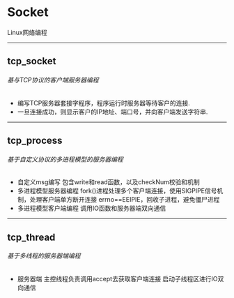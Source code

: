 # Socket
 Linux网络编程    

---
## tcp_socket    
###### 基与TCP协议的客户端服务器编程
* 编写TCP服务器套接字程序，程序运行时服务器等待客户的连接.   
* 一旦连接成功，则显示客户的IP地址、端口号，并向客户端发送字符串.   
---
## tcp_process
###### 基于自定义协议的多进程模型的服务器编程
* 自定义msg编写
  包含write和read函数，以及checkNum校验和机制
* 多进程模型服务器编程
  fork()进程处理多个客户端连接，使用SIGPIPE信号机制，处理客户端单方断开连接
  errno==EEIPIE，回收子进程，避免僵尸进程
* 多进程模型客户端编程
  调用IO函数和服务器端双向通信
---
## tcp_thread
###### 基于多线程的服务器端编程
* 服务器端
  主控线程负责调用accept去获取客户端连接
  启动子线程区进行IO双向通信
